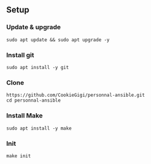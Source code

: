 ## Setup

### Update & upgrade
```
sudo apt update && sudo apt upgrade -y
```

### Install git

```
sudo apt install -y git
```

### Clone
```
https://github.com/CookieGigi/personnal-ansible.git
cd personnal-ansible
```

### Install Make
```
sudo apt install -y make
```

### Init

```
make init
```
